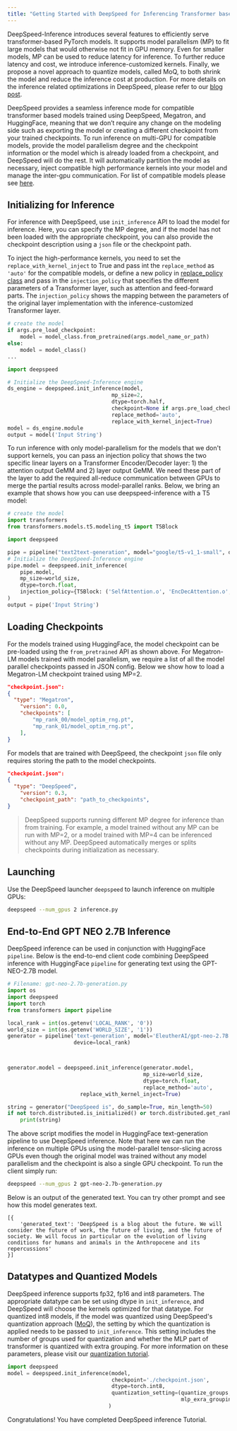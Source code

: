 ```yaml
---
title: "Getting Started with DeepSpeed for Inferencing Transformer based Models"
---
```


DeepSpeed-Inference introduces several features to efficiently serve transformer-based PyTorch models. It supports model parallelism (MP) to fit large models that would otherwise not fit in GPU memory. Even for smaller models, MP can be used to reduce latency for inference. To further reduce latency and cost, we introduce inference-customized kernels. Finally, we propose a novel approach to quantize models, called MoQ, to both shrink the model and reduce the inference cost at production. For more details on the inference related optimizations in DeepSpeed, please refer to our [blog post](https://www.microsoft.com/en-us/research/blog/deepspeed-accelerating-large-scale-model-inference-and-training-via-system-optimizations-and-compression/).

DeepSpeed provides a seamless inference mode for compatible transformer based models trained using DeepSpeed, Megatron, and HuggingFace, meaning that we don’t require any change on the modeling side such as exporting the model or creating a different checkpoint from your trained checkpoints. To run inference on multi-GPU for compatible models, provide the model parallelism degree and the checkpoint information or the model which is already loaded from a checkpoint, and DeepSpeed will do the rest. It will automatically partition the model as necessary, inject compatible high performance kernels into your model and manage the inter-gpu communication. For list of compatible models please see [here](https://github.com/microsoft/DeepSpeed/blob/master/deepspeed/module_inject/replace_policy.py).

## Initializing for Inference

For inference with DeepSpeed, use `init_inference` API to load the model for inference. Here, you can specify the MP degree, and if the model has not been loaded with the appropriate checkpoint, you can also provide the checkpoint description using a `json` file or the checkpoint path.

To inject the high-performance kernels, you need to set the `replace_with_kernel_inject` to True and pass int the `replace_method` as `'auto'` for the compatible models, or define a new policy in [replace_policy class](https://github.com/microsoft/DeepSpeed/blob/master/deepspeed/module_inject/replace_policy.py) and pass in the `injection_policy` that specifies the different parameters of a Transformer layer, such as attention and feed-forward parts. The `injection_policy` shows the mapping between the parameters of the original layer implementation with the inference-customized Transformer layer.

```python
# create the model
if args.pre_load_checkpoint:
    model = model_class.from_pretrained(args.model_name_or_path)
else:
    model = model_class()
...

import deepspeed

# Initialize the DeepSpeed-Inference engine
ds_engine = deepspeed.init_inference(model,
                                 mp_size=2,
                                 dtype=torch.half,
                                 checkpoint=None if args.pre_load_checkpoint else args.checkpoint_json,
                                 replace_method='auto',
                                 replace_with_kernel_inject=True)
model = ds_engine.module
output = model('Input String')
```

To run inference with only model-parallelism for the models that we don't support kernels, you can pass an injection policy that shows the two specific linear layers on a Transformer Encoder/Decoder layer: 1) the attention output GeMM and 2) layer output GeMM. We need these part of the layer to add the required all-reduce communication between GPUs to merge the partial results across model-parallel ranks. Below, we bring an example that shows how you can use deepspeed-inference with a T5 model:


```python
# create the model
import transformers
from transformers.models.t5.modeling_t5 import T5Block

import deepspeed

pipe = pipeline("text2text-generation", model="google/t5-v1_1-small", device=local_rank)
# Initialize the DeepSpeed-Inference engine
pipe.model = deepspeed.init_inference(
    pipe.model,
    mp_size=world_size,
    dtype=torch.float,
    injection_policy={T5Block: ('SelfAttention.o', 'EncDecAttention.o', 'DenseReluDense.wo')}
)
output = pipe('Input String')
```

## Loading Checkpoints

For the models trained using HuggingFace, the model checkpoint can be pre-loaded using the `from_pretrained` API as shown above. For Megatron-LM models trained with model parallelism, we require a list of all the model parallel checkpoints passed in JSON config. Below we show how to load a Megatron-LM checkpoint trained using MP=2.

```json
"checkpoint.json":
{
  "type": "Megatron",
    "version": 0.0,
    "checkpoints": [
        "mp_rank_00/model_optim_rng.pt",
        "mp_rank_01/model_optim_rng.pt",
    ],
}
```
For models that are trained with DeepSpeed, the checkpoint `json` file only requires storing the path to the model checkpoints.
```json
"checkpoint.json":
{
  "type": "DeepSpeed",
    "version": 0.3,
    "checkpoint_path": "path_to_checkpoints",
}
```

> DeepSpeed supports running different MP degree for inference than from training. For example, a model trained without any MP can be run with MP=2, or a model trained with MP=4 can be inferenced without any MP. DeepSpeed automatically merges or splits checkpoints during initialization as necessary.

## Launching

Use the DeepSpeed launcher `deepspeed` to launch inference on multiple GPUs:

```bash
deepspeed --num_gpus 2 inference.py
```

## End-to-End GPT NEO 2.7B Inference

DeepSpeed inference can be used in conjunction with HuggingFace `pipeline`. Below is the end-to-end client code combining DeepSpeed inference with HuggingFace `pipeline` for generating text using the GPT-NEO-2.7B model.

```python
# Filename: gpt-neo-2.7b-generation.py
import os
import deepspeed
import torch
from transformers import pipeline

local_rank = int(os.getenv('LOCAL_RANK', '0'))
world_size = int(os.getenv('WORLD_SIZE', '1'))
generator = pipeline('text-generation', model='EleutherAI/gpt-neo-2.7B',
                     device=local_rank)



generator.model = deepspeed.init_inference(generator.model,
                                           mp_size=world_size,
                                           dtype=torch.float,
                                           replace_method='auto',
					   replace_with_kernel_inject=True)

string = generator("DeepSpeed is", do_sample=True, min_length=50)
if not torch.distributed.is_initialized() or torch.distributed.get_rank() == 0:
    print(string)

```
The above script modifies the model in HuggingFace text-generation pipeline to use DeepSpeed inference. Note that here we can run the inference on multiple GPUs using the model-parallel tensor-slicing across GPUs even though the original model was trained without any model parallelism and the checkpoint is also a single GPU checkpoint. To run the client simply run:

```bash
deepspeed --num_gpus 2 gpt-neo-2.7b-generation.py
```
Below is an output of the generated text.  You can try other prompt and see how this model generates text.

```log
[{
    'generated_text': 'DeepSpeed is a blog about the future. We will consider the future of work, the future of living, and the future of society. We will focus in particular on the evolution of living conditions for humans and animals in the Anthropocene and its repercussions'
}]
```

## Datatypes and Quantized Models

DeepSpeed inference supports fp32, fp16 and int8 parameters. The appropriate datatype can be set using dtype in `init_inference`, and DeepSpeed will choose the kernels optimized for that datatype. For quantized int8 models, if the model was quantized using DeepSpeed's quantization approach ([MoQ](https://www.deepspeed.ai/news/2020/05/27/MoQ.html)), the setting by which the quantization is applied needs to be passed to `init_inference`. This setting includes the number of groups used for quantization and whether the MLP part of transformer is quantized with extra grouping. For more information on these parameters, please visit our [quantization tutorial](https://www.deepspeed.ai/tutorials/MoQ-tutorial/).

```python
import deepspeed
model = deepspeed.init_inference(model,
                                 checkpoint='./checkpoint.json',
                                 dtype=torch.int8,
                                 quantization_setting=(quantize_groups,
                                                       mlp_exra_grouping)
                                )
```

Congratulations! You have completed DeepSpeed inference Tutorial.
